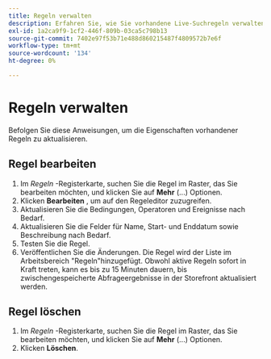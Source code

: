 ```yaml
---
title: Regeln verwalten
description: Erfahren Sie, wie Sie vorhandene Live-Suchregeln verwalten.
exl-id: 1a2ca9f9-1cf2-446f-809b-03ca5c798b13
source-git-commit: 7402e97f53b71e488d860215487f4809572b7e6f
workflow-type: tm+mt
source-wordcount: '134'
ht-degree: 0%

---
```


# Regeln verwalten

Befolgen Sie diese Anweisungen, um die Eigenschaften vorhandener Regeln zu aktualisieren.

## Regel bearbeiten

1. Im *Regeln* -Registerkarte, suchen Sie die Regel im Raster, das Sie bearbeiten möchten, und klicken Sie auf **Mehr** (...) Optionen.
1. Klicken **Bearbeiten** , um auf den Regeleditor zuzugreifen.
1. Aktualisieren Sie die Bedingungen, Operatoren und Ereignisse nach Bedarf.
1. Aktualisieren Sie die Felder für Name, Start- und Enddatum sowie Beschreibung nach Bedarf.
1. Testen Sie die Regel.
1. Veröffentlichen Sie die Änderungen.
Die Regel wird der Liste im Arbeitsbereich &quot;Regeln&quot;hinzugefügt. Obwohl aktive Regeln sofort in Kraft treten, kann es bis zu 15 Minuten dauern, bis zwischengespeicherte Abfrageergebnisse in der Storefront aktualisiert werden.

## Regel löschen

1. Im *Regeln* -Registerkarte, suchen Sie die Regel im Raster, das Sie bearbeiten möchten, und klicken Sie auf **Mehr** (...) Optionen.
1. Klicken **Löschen**.
